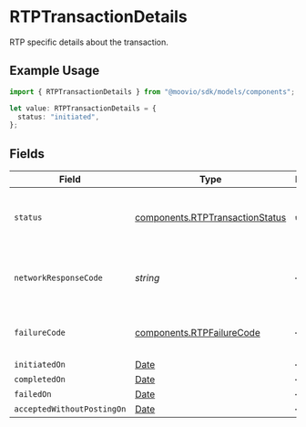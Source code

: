 # RTPTransactionDetails

RTP specific details about the transaction.

## Example Usage

```typescript
import { RTPTransactionDetails } from "@moovio/sdk/models/components";

let value: RTPTransactionDetails = {
  status: "initiated",
};
```

## Fields

| Field                                                                                         | Type                                                                                          | Required                                                                                      | Description                                                                                   |
| --------------------------------------------------------------------------------------------- | --------------------------------------------------------------------------------------------- | --------------------------------------------------------------------------------------------- | --------------------------------------------------------------------------------------------- |
| `status`                                                                                      | [components.RTPTransactionStatus](../../models/components/rtptransactionstatus.md)            | :heavy_check_mark:                                                                            | Status of a transaction within the RTP lifecycle.                                             |
| `networkResponseCode`                                                                         | *string*                                                                                      | :heavy_minus_sign:                                                                            | Response code returned by network on failure.                                                 |
| `failureCode`                                                                                 | [components.RTPFailureCode](../../models/components/rtpfailurecode.md)                        | :heavy_minus_sign:                                                                            | Status codes for RTP failures.                                                                |
| `initiatedOn`                                                                                 | [Date](https://developer.mozilla.org/en-US/docs/Web/JavaScript/Reference/Global_Objects/Date) | :heavy_minus_sign:                                                                            | N/A                                                                                           |
| `completedOn`                                                                                 | [Date](https://developer.mozilla.org/en-US/docs/Web/JavaScript/Reference/Global_Objects/Date) | :heavy_minus_sign:                                                                            | N/A                                                                                           |
| `failedOn`                                                                                    | [Date](https://developer.mozilla.org/en-US/docs/Web/JavaScript/Reference/Global_Objects/Date) | :heavy_minus_sign:                                                                            | N/A                                                                                           |
| `acceptedWithoutPostingOn`                                                                    | [Date](https://developer.mozilla.org/en-US/docs/Web/JavaScript/Reference/Global_Objects/Date) | :heavy_minus_sign:                                                                            | N/A                                                                                           |